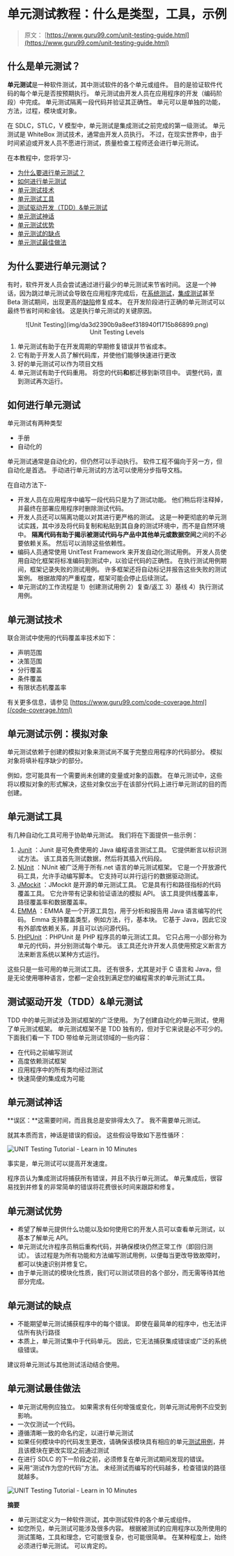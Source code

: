 # 单元测试教程：什么是类型，工具，示例

> 原文： [https://www.guru99.com/unit-testing-guide.html](https://www.guru99.com/unit-testing-guide.html)

## 什么是单元测试？

**单元测试**是一种软件测试，其中测试软件的各个单元或组件。 目的是验证软件代码的每个单元是否按预期执行。 单元测试由开发人员在应用程序的开发（编码阶段）中完成。 单元测试隔离一段代码并验证其正确性。 单元可以是单独的功能，方法，过程，模块或对象。

在 SDLC，STLC，V 模型中，单元测试是集成测试之前完成的第一级测试。 单元测试是 WhiteBox 测试技术，通常由开发人员执行。 不过，在现实世界中，由于时间紧迫或开发人员不愿进行测试，质量检查工程师还会进行单元测试。

在本教程中，您将学习-

*   [为什么要进行单元测试？](#2)
*   [如何进行单元测试](#3)
*   [单元测试技术](#4)
*   [单元测试工具](#5)
*   [测试驱动开发（TDD）&单元测试](#6)
*   [单元测试神话](#7)
*   [单元测试优势](#8)
*   [单元测试的缺点](#9)
*   [单元测试最佳做法](#10)

## 为什么要进行单元测试？

有时，软件开发人员会尝试通过进行最少的单元测试来节省时间。 这是一个神话，因为跳过单元测试会导致在应用程序完成后，在[系统测试](/system-testing.html)，[集成测试](/integration-testing.html)甚至 Beta 测试期间，出现更高的[缺陷](/defect-management-process.html)修复成本。 在开发阶段进行正确的单元测试可以最终节省时间和金钱。 这是执行单元测试的关键原因。

<center>

<figure>![Unit Testing](img/da3d2390b9a8eef318940f1715b86899.png)

<figcaption style="display: table;">Unit Testing Levels</figcaption>

</figure>

</center>

1.  单元测试有助于在开发周期的早期修复错误并节省成本。
2.  它有助于开发人员了解代码库，并使他们能够快速进行更改
3.  好的单元测试可以作为项目文档
4.  单元测试有助于代码重用。 将您的代码**和**都迁移到新项目中。 调整代码，直到测试再次运行。

## 如何进行单元测试

单元测试有两种类型

*   手册
*   自动化的

单元测试通常是自动化的，但仍然可以手动执行。 软件工程不偏向于另一方，但自动化是首选。 手动进行单元测试的方法可以使用分步指导文档。

在自动方法下-

*   开发人员在应用程序中编写一段代码只是为了测试功能。 他们稍后将注释掉，并最终在部署应用程序时删除测试代码。
*   开发人员还可以隔离功能以对其进行更严格的测试。 这是一种更彻底的单元测试实践，其中涉及将代码复制和粘贴到其自身的测试环境中，而不是自然环境中。 **隔离代码有助于揭示被测试代码与产品中其他单元或数据空间**之间的不必要依赖关系。 然后可以消除这些依赖性。
*   编码人员通常使用 UnitTest Framework 来开发自动化测试用例。 开发人员使用自动化框架将标准编码到测试中，以验证代码的正确性。 在执行测试用例期间，框架记录失败的测试用例。 许多框架还将自动标记并报告这些失败的测试案例。 根据故障的严重程度，框架可能会停止后续测试。
*   单元测试的工作流程是 1）创建测试用例 2）复查/返工 3）基线 4）执行测试用例。

## 单元测试技术

联合测试中使用的代码覆盖率技术如下：

*   声明范围
*   决策范围
*   分行覆盖
*   条件覆盖
*   有限状态机覆盖率

有关更多信息，请参见 [https://www.guru99.com/code-coverage.html](/code-coverage.html)

## 单元测试示例：模拟对象

单元测试依赖于创建的模拟对象来测试尚不属于完整应用程序的代码部分。 模拟对象将填补程序缺少的部分。

例如，您可能具有一个需要尚未创建的变量或对象的函数。 在单元测试中，这些将以模拟对象的形式解决，这些对象仅出于在该部分代码上进行单元测试的目的而创建。

## 单元测试工具

有几种自动化工具可用于协助单元测试。 我们将在下面提供一些示例：

1.  [Junit](/junit-tutorial.html) ：Junit 是可免费使用的 Java 编程语言测试工具。 它提供断言以标识测试方法。 该工具首先测试数据，然后将其插入代码段。
2.  [NUnit](https://nunit.org/) ：NUnit 被广泛用于所有.net 语言的单元测试框架。 它是一个开放源代码工具，允许手动编写脚本。 它支持可以并行运行的数据驱动测试。
3.  [JMockit](http://jmockit.github.io/index.html) ：JMockit 是开源的单元测试工具。 它是具有行和路径指标的代码覆盖工具。 它允许带有记录和验证语法的模拟 API。 该工具提供线覆盖率，路径覆盖率和数据覆盖率。
4.  [EMMA](http://emma.sourceforge.net/) ：EMMA 是一个开源工具包，用于分析和报告用 Java 语言编写的代码。 Emma 支持覆盖类型，例如方法，行，基本块。 它基于 Java，因此它没有外部库依赖关系，并且可以访问源代码。
5.  [PHPUnit](https://phpunit.de/) ：PHPUnit 是 PHP 程序员的单元测试工具。 它只占用一小部分称为单元的代码，并分别测试每个单元。 该工具还允许开发人员使用预定义断言方法来断言系统以某种方式运行。

这些只是一些可用的单元测试工具。 还有很多，尤其是对于 C 语言和 Java，但是无论使用哪种语言，您都一定会找到满足您的编程需求的单元测试工具。

## 测试驱动开发（TDD）&单元测试

TDD 中的单元测试涉及测试框架的广泛使用。 为了创建自动化的单元测试，使用了单元测试框架。 单元测试框架不是 TDD 独有的，但对于它来说是必不可少的。 下面我们看一下 TDD 带给单元测试领域的一些内容：

*   在代码之前编写测试
*   高度依赖测试框架
*   应用程序中的所有类均经过测试
*   快速简便的集成成为可能

## 单元测试神话

**误区：**这需要时间，而且我总是安排得太久了。 我不需要单元测试。

就其本质而言，神话是错误的假设。 这些假设导致如下恶性循环：

![UNIT Testing Tutorial - Learn in 10 Minutes](img/7aa5ec4836a962fa9062f68dcafce498.png "unit testing")

事实是，单元测试可以提高开发速度。

程序员认为集成测试将捕获所有错误，并且不执行单元测试。 单元集成后，很容易找到并修复的非常简单的错误将花费很长时间来跟踪和修复。

## 单元测试优势

*   希望了解单元提供什么功能以及如何使用它的开发人员可以查看单元测试，以基本了解单元 API。
*   单元测试允许程序员稍后重构代码，并确保模块仍然正常工作（即回归测试）。 该过程是为所有功能和方法编写测试用例，以便每当更改导致故障时，都可以快速识别并修复它。
*   由于单元测试的模块化性质，我们可以测试项目的各个部分，而无需等待其他部分完成。

## 单元测试的缺点

*   不能期望单元测试捕获程序中的每个错误。 即使在最简单的程序中，也无法评估所有执行路径
*   本质上，单元测试集中于代码单元。 因此，它无法捕获集成错误或广泛的系统级错误。

建议将单元测试与其他测试活动结合使用。

## 单元测试最佳做法

*   单元测试用例应独立。 如果需求有任何增强或变化，则单元测试用例不应受到影响。
*   一次仅测试一个代码。
*   遵循清晰一致的命名约定，以进行单元测试
*   如果任何模块中的代码发生更改，请确保该模块具有相应的单元[测试用例](/test-case.html)，并且该模块在更改实现之前通过测试
*   在进行 SDLC 的下一阶段之前，必须修复在单元测试期间发现的错误。
*   采用“测试作为您的代码”方法。 未经测试而编写的代码越多，检查错误的路径就越多。

![UNIT Testing Tutorial - Learn in 10 Minutes](img/838ef841063fb73dacc392a0726cd29e.png "unit_testing_best_practise.")

**摘要**

*   单元测试定义为一种软件测试，其中测试软件的各个单元或组件。
*   如您所见，单元测试可能涉及很多内容。 根据被测试的应用程序以及所使用的测试策略，工具和理念，它可能很复杂，也可能很简单。 在某种程度上，始终必须进行单元测试。 可以肯定的。
